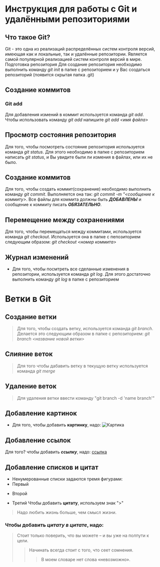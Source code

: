 # Инструкция для работы с Git и удалёнными репозиториями

## Что такое Git?
Git - это одна из реализаций распределённых систем контроля версий, имеющая как и локальные, так и удалённые репозитории. Является самой популярной реализацией систем контроля версий в мире.
Подготовка репозитория
Для создание репозитория необходимо выполнить команду *git init*  в папке с репозиторием и у Вас создаться репозиторий (появится скрытая папка .git)

## Создание коммитов

### Git add
Для добавления измений в коммит используется команда *git add*. Чтобы использовать команду *git add* напишите *git add <имя файла>*

## Просмотр состояния репозитория
Для того, чтобы посмотреть состояние репозитория используется команда *git status*. Для этого необходимо в папке с репозиторием написать *git status*, и Вы увидите были ли измения в файлах, или их не было.

## Создание коммитов
Для того, чтобы создать коммит(сохранение) необходимо выполнить команду *git commit*. Выполняется она так: *git commit -m "<сообщение к коммиту>*. Все файлы для коммита должны быть ***ДОБАВЛЕНЫ*** и сообщение к коммиту писать ***ОБЯЗАТЕЛЬНО***.

## Перемещение между сохранениями
Для того, чтобы перемещаться между коммитами, используется команда *git checkout*. Используется она в папке с пепозиторием следующим образом: *git checkout <номер коммита>*

## Журнал изменений
* Для того, чтобы посмтреть все сделанные изменения в репозитории, используется команда *git log*. Для этого достаточно выполнить команду *git log* в папке с репозиторием

# Ветки в Git

## Создание ветки

>Для того, чтобы создать ветку, используется команда *git branch*. Делается это следующим образом в папке с репозиторием: *git branch <название новой ветки>*

## Слияние веток

>Для того чтобы дабавить ветку в текущую ветку используется команда *git merge <name branch>*

## Удаление веток
>Для удаления ветки ввести команду "git branch -d 'name branch'"


## Добавление картинок
* Для того, чтобы добавить **картинку**, надо:
![Картика](https://drasler.ru/wp-content/uploads/2019/06/%D0%9A%D0%B0%D1%80%D1%82%D0%B8%D0%BD%D0%BA%D0%B8-%D0%B1%D0%B5%D0%B7%D0%B7%D1%83%D0%B1%D0%B8%D0%BA%D0%B0-%D1%81%D0%BA%D0%B0%D1%87%D0%B0%D1%82%D1%8C-%D0%BA%D1%80%D0%B0%D1%81%D0%B8%D0%B2%D1%8B%D0%B5-%D1%84%D0%BE%D1%82%D0%BE021.jpg)

## Добавление ссылок
Для того? чтобы добавить ***ссылку***, надо:
[ссылка](https://www.google.com/search?q=%D0%BA%D0%B0%D1%80%D1%82%D0%B8%D0%BD%D0%BA%D0%B8+%D0%B1%D0%B5%D0%B7%D0%B7%D1%83%D0%B1%D0%B8%D0%BA%D0%B0&oq=&aqs=chrome.0.35i39i362l4j69i59i450l4.4016602j0j15&sourceid=chrome&ie=UTF-8#imgrc=7k49dWpjv28HNM)
## Добавление списков и цитат
* Ненумерованные списки задаются тремя фигурами:
* Первый
+ Второй
- Третий
Чтобы добавить **цитату**, используем знак ">"
> Надо любить жизнь больше, чем смысл жизни.
### Чтобы добавить *цитату в цитате*, надо:
> Стоит только поверить, что вы можете – и вы уже на полпути к цели.
>> Начинать всегда стоит с того, что сеет сомнения.
>>> В моем словаре нет слова «невозможно».

